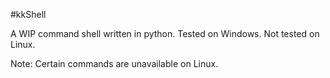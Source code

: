 #kkShell

A WIP command shell written in python. Tested on Windows. Not tested on Linux.

Note: Certain commands are unavailable on Linux.
